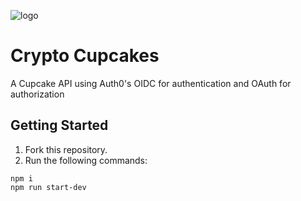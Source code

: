 ![logo](https://user-images.githubusercontent.com/44912347/208436593-84911d74-0938-43bc-ad9d-838a58f0b689.jpg)

# Crypto Cupcakes
A Cupcake API using Auth0's OIDC for authentication and OAuth for authorization

## Getting Started
1. Fork this repository.
2. Run the following commands:
```shell
npm i
npm run start-dev
```

